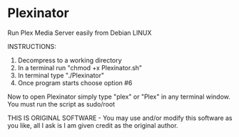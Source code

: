 # Plexinator
Run Plex Media Server easily from Debian LINUX

INSTRUCTIONS:
1. Decompress to a working directory
2. In a terminal run "chmod +x Plexinator.sh"
3. In terminal type "./Plexinator"
4. Once program starts choose option #6

Now to open Plexinator simply type "plex" or "Plex" in any terminal window.
You must run the script as sudo/root

THIS IS ORIGINAL SOFTWARE - You may use and/or modify this software as you like, all I ask is I am given credit as the original author.
